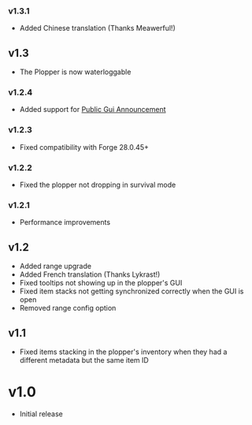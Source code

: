 ### v1.3.1
- Added Chinese translation (Thanks Meawerful!)

## v1.3
- The Plopper is now waterloggable

### v1.2.4
- Added support for [Public Gui Announcement](https://curseforge.com/minecraft/mc-mods/public-gui-announcement)

### v1.2.3
- Fixed compatibility with Forge 28.0.45+

### v1.2.2
- Fixed the plopper not dropping in survival mode

### v1.2.1
- Performance improvements

## v1.2
- Added range upgrade
- Added French translation (Thanks Lykrast!)
- Fixed tooltips not showing up in the plopper's GUI
- Fixed item stacks not getting synchronized correctly when the GUI is open
- Removed range config option

## v1.1
- Fixed items stacking in the plopper's inventory when they had a different metadata but the same item ID

# v1.0
- Initial release